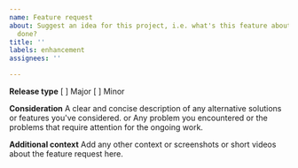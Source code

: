 ```yaml
---
name: Feature request
about: Suggest an idea for this project, i.e. what's this feature about and what's
  done?
title: ''
labels: enhancement
assignees: ''

---
```


**Release type**
[ ] Major
[ ] Minor

**Consideration**
A clear and concise description of any alternative solutions or features you've considered.
or Any problem you encountered or the problems that require attention for the ongoing work.

**Additional context**
Add any other context or screenshots or short videos about the feature request here.
